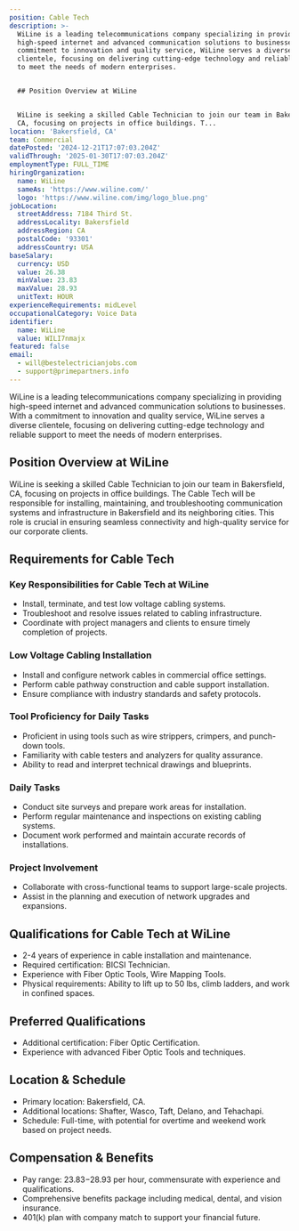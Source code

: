 ```yaml
---
position: Cable Tech
description: >-
  WiLine is a leading telecommunications company specializing in providing
  high-speed internet and advanced communication solutions to businesses. With a
  commitment to innovation and quality service, WiLine serves a diverse
  clientele, focusing on delivering cutting-edge technology and reliable support
  to meet the needs of modern enterprises.


  ## Position Overview at WiLine


  WiLine is seeking a skilled Cable Technician to join our team in Bakersfield,
  CA, focusing on projects in office buildings. T...
location: 'Bakersfield, CA'
team: Commercial
datePosted: '2024-12-21T17:07:03.204Z'
validThrough: '2025-01-30T17:07:03.204Z'
employmentType: FULL_TIME
hiringOrganization:
  name: WiLine
  sameAs: 'https://www.wiline.com/'
  logo: 'https://www.wiline.com/img/logo_blue.png'
jobLocation:
  streetAddress: 7184 Third St.
  addressLocality: Bakersfield
  addressRegion: CA
  postalCode: '93301'
  addressCountry: USA
baseSalary:
  currency: USD
  value: 26.38
  minValue: 23.83
  maxValue: 28.93
  unitText: HOUR
experienceRequirements: midLevel
occupationalCategory: Voice Data
identifier:
  name: WiLine
  value: WILI7nmajx
featured: false
email:
  - will@bestelectricianjobs.com
  - support@primepartners.info
---
```




WiLine is a leading telecommunications company specializing in providing high-speed internet and advanced communication solutions to businesses. With a commitment to innovation and quality service, WiLine serves a diverse clientele, focusing on delivering cutting-edge technology and reliable support to meet the needs of modern enterprises.

## Position Overview at WiLine

WiLine is seeking a skilled Cable Technician to join our team in Bakersfield, CA, focusing on projects in office buildings. The Cable Tech will be responsible for installing, maintaining, and troubleshooting communication systems and infrastructure in Bakersfield and its neighboring cities. This role is crucial in ensuring seamless connectivity and high-quality service for our corporate clients.

## Requirements for Cable Tech

### Key Responsibilities for Cable Tech at WiLine
- Install, terminate, and test low voltage cabling systems.
- Troubleshoot and resolve issues related to cabling infrastructure.
- Coordinate with project managers and clients to ensure timely completion of projects.

### Low Voltage Cabling Installation
- Install and configure network cables in commercial office settings.
- Perform cable pathway construction and cable support installation.
- Ensure compliance with industry standards and safety protocols.

### Tool Proficiency for Daily Tasks
- Proficient in using tools such as wire strippers, crimpers, and punch-down tools.
- Familiarity with cable testers and analyzers for quality assurance.
- Ability to read and interpret technical drawings and blueprints.

### Daily Tasks
- Conduct site surveys and prepare work areas for installation.
- Perform regular maintenance and inspections on existing cabling systems.
- Document work performed and maintain accurate records of installations.

### Project Involvement
- Collaborate with cross-functional teams to support large-scale projects.
- Assist in the planning and execution of network upgrades and expansions.

## Qualifications for Cable Tech at WiLine

- 2-4 years of experience in cable installation and maintenance.
- Required certification: BICSI Technician.
- Experience with Fiber Optic Tools, Wire Mapping Tools.
- Physical requirements: Ability to lift up to 50 lbs, climb ladders, and work in confined spaces.

## Preferred Qualifications

- Additional certification: Fiber Optic Certification.
- Experience with advanced Fiber Optic Tools and techniques.

## Location & Schedule

- Primary location: Bakersfield, CA.
- Additional locations: Shafter, Wasco, Taft, Delano, and Tehachapi.
- Schedule: Full-time, with potential for overtime and weekend work based on project needs.

## Compensation & Benefits

- Pay range: $23.83-$28.93 per hour, commensurate with experience and qualifications.
- Comprehensive benefits package including medical, dental, and vision insurance.
- 401(k) plan with company match to support your financial future.